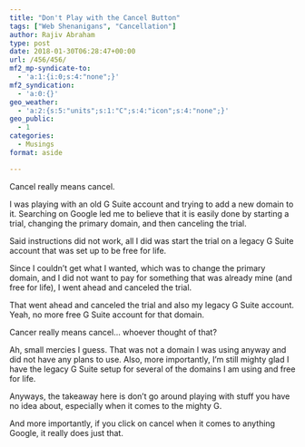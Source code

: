 ```yaml
---
title: "Don't Play with the Cancel Button"
tags: ["Web Shenanigans", "Cancellation"]
author: Rajiv Abraham
type: post
date: 2018-01-30T06:28:47+00:00
url: /456/456/
mf2_mp-syndicate-to:
  - 'a:1:{i:0;s:4:"none";}'
mf2_syndication:
  - 'a:0:{}'
geo_weather:
  - 'a:2:{s:5:"units";s:1:"C";s:4:"icon";s:4:"none";}'
geo_public:
  - 1
categories:
  - Musings
format: aside

---
```

<p style="text-align: left;">
  Cancel really means cancel.
</p>

<p style="text-align: left;">
  I was playing with an old G Suite account and trying to add a new domain to it. Searching on Google led me to believe that it is easily done by starting a trial, changing the primary domain, and then canceling the trial.
</p>

<p style="text-align: left;">
  Said instructions did not work, all I did was start the trial on a legacy G Suite account that was set up to be free for life.
</p>

<p style="text-align: left;">
  Since I couldn&#8217;t get what I wanted, which was to change the primary domain, and I did not want to pay for something that was already mine (and free for life), I went ahead and canceled the trial.
</p>

<p style="text-align: left;">
  That went ahead and canceled the trial and also my legacy G Suite account. Yeah, no more free G Suite account for that domain.
</p>

<p style="text-align: left;">
  Cancer really means cancel… whoever thought of that?
</p>

<p style="text-align: left;">
  Ah, small mercies I guess. That was not a domain I was using anyway and did not have any plans to use. Also, more importantly, I&#8217;m still mighty glad I have the legacy G Suite setup for several of the domains I am using and free for life.
</p>

<p style="text-align: left;">
  Anyways, the takeaway here is don&#8217;t go around playing with stuff you have no idea about, especially when it comes to the mighty G.
</p>

<p style="text-align: left;">
  And more importantly, if you click on cancel when it comes to anything Google, it really does just that.
</p>